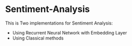 # Sentiment-Analysis
This is Two implementations for Sentiment Analysis:
* Using Recurrent Neural Network with Embedding Layer
* Using Classical methods
